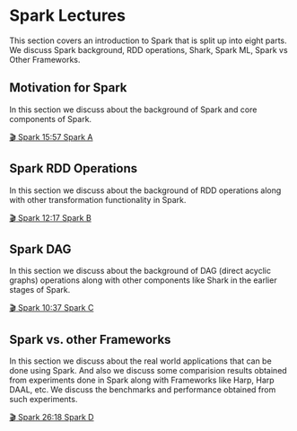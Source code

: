# Spark Lectures

This section covers an introduction to Spark that is split up into eight
parts. We discuss Spark background, RDD operations, Shark, Spark ML,
Spark vs Other Frameworks.

Motivation for Spark
--------------------

In this section we discuss about the background of Spark and core
components of Spark.

[:clapper: Spark 15:57 Spark  A](https://drive.google.com/file/d/1qnQf2AeaTYdwPx746D7JiS7vub2P7Nh3/view?usp=sharing)


Spark RDD Operations
--------------------

In this section we discuss about the background of RDD operations along
with other transformation functionality in Spark.

[:clapper: Spark 12:17 Spark  B](https://drive.google.com/file/d/1Btj1g-vppe1QgmjNcBC-URtICAu2hK0W/view?usp=sharing)


Spark DAG
---------

In this section we discuss about the background of DAG (direct acyclic
graphs) operations along with other components like Shark in the earlier
stages of Spark.

[:clapper: Spark 10:37 Spark  C](https://drive.google.com/file/d/1VCcwoNsGeIgA4Ee87Psh9QWf7ZNgan-R/view?usp=sharing)


Spark vs. other Frameworks
--------------------------

In this section we discuss about the real world applications that can be
done using Spark. And also we discuss some comparision results obtained
from experiments done in Spark along with Frameworks like Harp, Harp
DAAL, etc. We discuss the benchmarks and performance obtained from such
experiments.

[:clapper: Spark 26:18 Spark  D](https://drive.google.com/file/d/1Rv0uThbqTDSuIk_ERfigYo6xs4G8DERi/view?usp=sharing)
